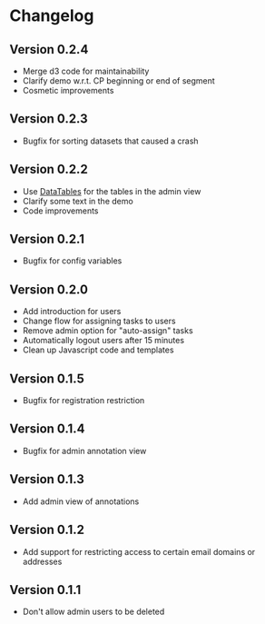 # Changelog

## Version 0.2.4

* Merge d3 code for maintainability
* Clarify demo w.r.t. CP beginning or end of segment
* Cosmetic improvements

## Version 0.2.3

* Bugfix for sorting datasets that caused a crash

## Version 0.2.2

* Use [DataTables](https://datatables.net/) for the tables in the admin view
* Clarify some text in the demo
* Code improvements

## Version 0.2.1

* Bugfix for config variables

## Version 0.2.0

* Add introduction for users
* Change flow for assigning tasks to users
* Remove admin option for "auto-assign" tasks
* Automatically logout users after 15 minutes
* Clean up Javascript code and templates

## Version 0.1.5

* Bugfix for registration restriction

## Version 0.1.4

* Bugfix for admin annotation view

## Version 0.1.3

* Add admin view of annotations

## Version 0.1.2

* Add support for restricting access to certain email domains or addresses

## Version 0.1.1

* Don't allow admin users to be deleted
